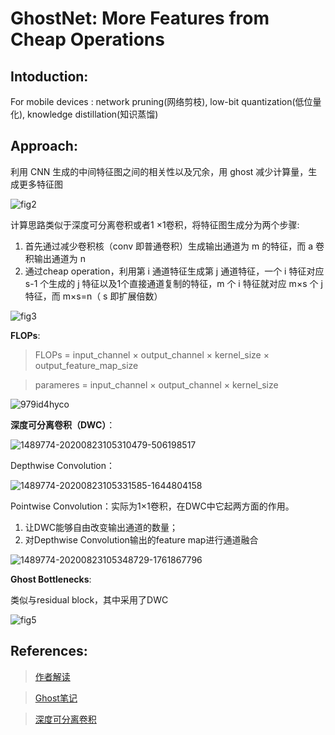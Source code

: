 # GhostNet: More Features from Cheap Operations

## <b>Intoduction</b>:
For mobile devices : network pruning(网络剪枝), low-bit quantization(低位量化), knowledge distillation(知识蒸馏)

## <b>Approach</b>:
利用 CNN 生成的中间特征图之间的相关性以及冗余，用 ghost 减少计算量，生成更多特征图

![fig2](https://pic4.zhimg.com/80/v2-6cf3c59130c5b6c50dac8bf19e68e35f_720w.jpg)

计算思路类似于深度可分离卷积或者1
×1卷积，将特征图生成分为两个步骤:

1. 首先通过减少卷积核（conv 即普通卷积）生成输出通道为 m 的特征，而 a 卷积输出通道为 n
2. 通过cheap operation，利用第 i 通道特征生成第 j 通道特征，一个 i 特征对应 s-1 个生成的 j 特征以及1个直接通道复制的特征，m 个 i 特征就对应 m×s 个 j 特征，而 m×s=n（ s 即扩展倍数）
   
![fig3](https://pic4.zhimg.com/80/v2-d3ea73227ffafd43b51723fc6a08c903_720w.png)

<b>FLOPs</b>:
> FLOPs = input_channel × output_channel × kernel_size × output_feature_map_size

> parameres = input_channel × output_channel × kernel_size

![979id4hyco](https://user-images.githubusercontent.com/67272893/149614718-5ada63dd-d526-4c70-9eb7-3a9c1e2f0301.png)

<b>深度可分离卷积（DWC）</b>：

![1489774-20200823105310479-506198517](https://user-images.githubusercontent.com/67272893/149614676-0142691b-5df5-4a56-b29d-1bf4388bad8e.png)

Depthwise Convolution：

![1489774-20200823105331585-1644804158](https://user-images.githubusercontent.com/67272893/149614703-779c1971-de96-4e8b-bed1-fb0ea1e1a31a.png)

Pointwise Convolution：实际为1×1卷积，在DWC中它起两方面的作用。
1. 让DWC能够自由改变输出通道的数量；
2. 对Depthwise Convolution输出的feature map进行通道融合

![1489774-20200823105348729-1761867796](https://user-images.githubusercontent.com/67272893/149614707-64bae681-2eea-4996-ac38-c17c1448d254.png)

<b>Ghost Bottlenecks</b>:

类似与residual block，其中采用了DWC

![fig5](https://pic4.zhimg.com/80/v2-23f8cbea9094dfde878f403092c8d103_720w.jpg)




## <b>References</b>:
> [作者解读](https://zhuanlan.zhihu.com/p/109325275)

> [Ghost笔记](https://cloud.tencent.com/developer/article/1745462)

> [深度可分离卷积](https://zhuanlan.zhihu.com/p/166736637)
